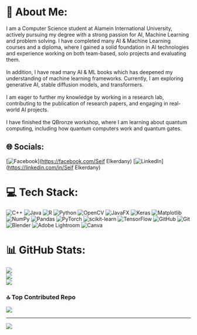 # 💫 About Me:
I am a Computer Science student at Alamein International University, actively pursuing my degree with a strong passion for AI, Machine Learning and problem solving. I have completed many AI & Machine Learning courses and a diploma, where I gained a solid foundation in AI technologies and experience working on both team-based, solo projects and evaluating them. <br><br>In addition, I have read many AI & ML books which has deepened my understanding of machine learning frameworks. Currently, I am exploring generative AI, stable diffusion models, and transformers. <br><br>I am eager to further my knowledge by working in a research lab, contributing to the publication of research papers, and engaging in real-world AI projects. <br><br>I have finished the QBronze workshop, where I am learning about quantum computing, including how quantum computers work and quantum gates.


## 🌐 Socials:
[![Facebook](https://img.shields.io/badge/Facebook-%231877F2.svg?logo=Facebook&logoColor=white)](https://facebook.com/Seif Elkerdany) [![LinkedIn](https://img.shields.io/badge/LinkedIn-%230077B5.svg?logo=linkedin&logoColor=white)](https://linkedin.com/in/Seif Elkerdany) 

# 💻 Tech Stack:
![C++](https://img.shields.io/badge/c++-%2300599C.svg?style=flat&logo=c%2B%2B&logoColor=white) ![Java](https://img.shields.io/badge/java-%23ED8B00.svg?style=flat&logo=openjdk&logoColor=white) ![R](https://img.shields.io/badge/r-%23276DC3.svg?style=flat&logo=r&logoColor=white) ![Python](https://img.shields.io/badge/python-3670A0?style=flat&logo=python&logoColor=ffdd54) ![OpenCV](https://img.shields.io/badge/opencv-%23white.svg?style=flat&logo=opencv&logoColor=white) ![JavaFX](https://img.shields.io/badge/javafx-%23FF0000.svg?style=flat&logo=javafx&logoColor=white) ![Keras](https://img.shields.io/badge/Keras-%23D00000.svg?style=flat&logo=Keras&logoColor=white) ![Matplotlib](https://img.shields.io/badge/Matplotlib-%23ffffff.svg?style=flat&logo=Matplotlib&logoColor=black) ![NumPy](https://img.shields.io/badge/numpy-%23013243.svg?style=flat&logo=numpy&logoColor=white) ![Pandas](https://img.shields.io/badge/pandas-%23150458.svg?style=flat&logo=pandas&logoColor=white) ![PyTorch](https://img.shields.io/badge/PyTorch-%23EE4C2C.svg?style=flat&logo=PyTorch&logoColor=white) ![scikit-learn](https://img.shields.io/badge/scikit--learn-%23F7931E.svg?style=flat&logo=scikit-learn&logoColor=white) ![TensorFlow](https://img.shields.io/badge/TensorFlow-%23FF6F00.svg?style=flat&logo=TensorFlow&logoColor=white) ![GitHub](https://img.shields.io/badge/github-%23121011.svg?style=flat&logo=github&logoColor=white) ![Git](https://img.shields.io/badge/git-%23F05033.svg?style=flat&logo=git&logoColor=white) ![Blender](https://img.shields.io/badge/blender-%23F5792A.svg?style=flat&logo=blender&logoColor=white) ![Adobe Lightroom](https://img.shields.io/badge/Adobe%20Lightroom-31A8FF.svg?style=flat&logo=Adobe%20Lightroom&logoColor=white) ![Canva](https://img.shields.io/badge/Canva-%2300C4CC.svg?style=flat&logo=Canva&logoColor=white)
# 📊 GitHub Stats:
![](https://github-readme-stats.vercel.app/api?username=Seif-Elkerdany&theme=shadow_blue&hide_border=true&include_all_commits=false&count_private=false)<br/>
![](https://github-readme-streak-stats.herokuapp.com/?user=Seif-Elkerdany&theme=shadow_blue&hide_border=true)<br/>
![](https://github-readme-stats.vercel.app/api/top-langs/?username=Seif-Elkerdany&theme=shadow_blue&hide_border=true&include_all_commits=false&count_private=false&layout=compact)

### 🔝 Top Contributed Repo
![](https://github-contributor-stats.vercel.app/api?username=Seif-Elkerdany&limit=5&theme=shadow_green&combine_all_yearly_contributions=true)

---
[![](https://visitcount.itsvg.in/api?id=Seif-Elkerdany&icon=0&color=0)](https://visitcount.itsvg.in)

<!-- Proudly created with GPRM ( https://gprm.itsvg.in ) -->
